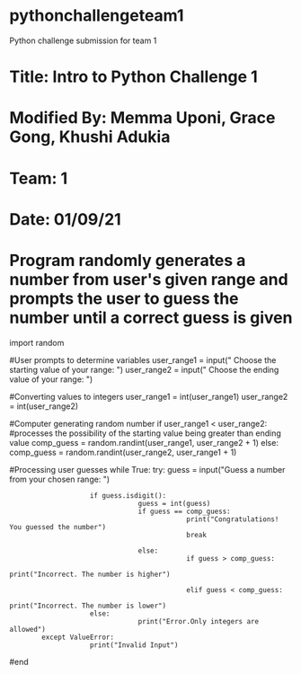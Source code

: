 # pythonchallengeteam1
Python challenge submission for team 1

# Title: Intro to Python Challenge 1
# Modified By: Memma Uponi, Grace Gong, Khushi Adukia 
# Team: 1
# Date: 01/09/21

# Program randomly generates a number from user's given range and prompts the user to guess the number until a correct guess is given

import random

#User prompts to determine variables
user_range1 = input(" Choose the starting value of your range: ")
user_range2 = input(" Choose the ending value of your range: ")

#Converting values to integers
user_range1 = int(user_range1)
user_range2 = int(user_range2)


#Computer generating random number
if user_range1 < user_range2:  #processes the possibility of the starting value being greater than ending value
            comp_guess = random.randint(user_range1, user_range2 + 1) 
else:
            comp_guess = random.randint(user_range2, user_range1 + 1)


#Processing user guesses
while True:
            try:
                        guess = input("Guess a number from your chosen range: ")
                        
                        if guess.isdigit():
                                    guess = int(guess)
                                    if guess == comp_guess:
                                                print("Congratulations! You guessed the number")
                                                break
                                    
                                    else: 
                                                if guess > comp_guess:
                                                            print("Incorrect. The number is higher")
                                                
                                                elif guess < comp_guess:
                                                            print("Incorrect. The number is lower")
                        else:
                                    print("Error.Only integers are allowed")
            except ValueError:
                        print("Invalid Input")
#end

